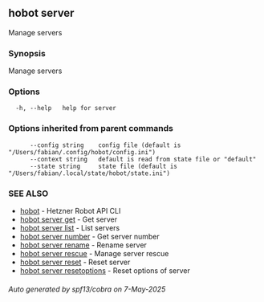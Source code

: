 ## hobot server

Manage servers

### Synopsis

Manage servers

### Options

```
  -h, --help   help for server
```

### Options inherited from parent commands

```
      --config string    config file (default is "/Users/fabian/.config/hobot/config.ini")
      --context string   default is read from state file or "default"
      --state string     state file (default is "/Users/fabian/.local/state/hobot/state.ini")
```

### SEE ALSO

* [hobot](hobot.md)	 - Hetzner Robot API CLI
* [hobot server get](hobot_server_get.md)	 - Get server
* [hobot server list](hobot_server_list.md)	 - List servers
* [hobot server number](hobot_server_number.md)	 - Get server number
* [hobot server rename](hobot_server_rename.md)	 - Rename server
* [hobot server rescue](hobot_server_rescue.md)	 - Manage server rescue
* [hobot server reset](hobot_server_reset.md)	 - Reset server
* [hobot server resetoptions](hobot_server_resetoptions.md)	 - Reset options of server

###### Auto generated by spf13/cobra on 7-May-2025
